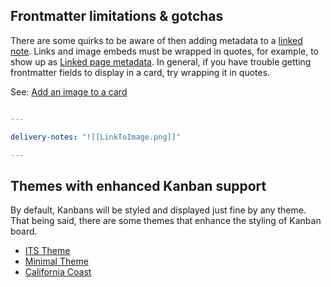 ## Frontmatter limitations & gotchas

There are some quirks to be aware of then adding metadata to a [linked note](../Settings/Linked%20page%20metadata.md). Links and image embeds must be wrapped in quotes, for example, to show up as [Linked page metadata](../Settings/Linked%20page%20metadata.md). In general, if you have trouble getting frontmatter fields to display in a card, try wrapping it in quotes.

See: [Add an image to a card](../How%20do%20I/Add%20an%20image%20to%20a%20card.md)

````yaml

---

delivery-notes: "![[LinkToImage.png]]"

---

````


## Themes with enhanced Kanban support

By default, Kanbans will be styled and displayed just fine by any theme. That being said, there are some themes that enhance the styling of Kanban board.

* [ITS Theme](https://github.com/SlRvb/Obsidian--ITS-Theme)
* [Minimal Theme](https://github.com/kepano/obsidian-minimal)
* [California Coast](https://github.com/mgmeyers/obsidian-california-coast-theme)
